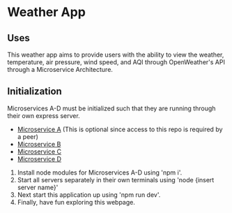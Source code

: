 <h1>Weather App</h1>

<h2>Uses</h2>
This weather app aims to provide users with the ability to view the weather, temperature, air pressure, wind speed, and AQI through OpenWeather's API through a Microservice Architecture.

<h2>Initialization</h2>
Microservices A-D must be initialized such that they are running through their own express server.
<ul>
<li><a href='https://github.com/NBooseCodes/quoteGenMicroservice'>Microservice A</a> (This is optional since access to this repo is required by a peer)
<li><a href='https://github.com/BubbleTeaLover11/CS-361-Microservice-B/settings'>Microservice B</a>
<li><a href='https://github.com/BubbleTeaLover11/CS-361-Microservice-C'>Microservice C</a>
<li><a href='https://github.com/BubbleTeaLover11/CS-361-Microservice-D'>Microservice D</a>
</ul>
<ol>
<li> Install node modules for Microservices A-D using 'npm i'.
<li> Start all servers separately in their own terminals using 'node {insert server name}'
<li> Next start this application up using 'npm run dev'.
<li> Finally, have fun exploring this webpage.
</ol>
